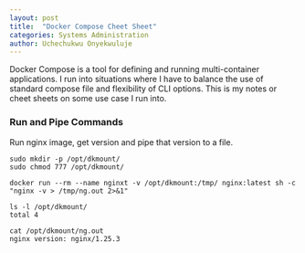 ```yaml
---
layout: post
title:  "Docker Compose Cheet Sheet"
categories: Systems Administration
author: Uchechukwu Onyekwuluje
---
```


Docker Compose is a tool for defining and running multi-container applications. I run into situations where I have to balance the 
use of standard compose file and flexibility of CLI options. This is my notes or cheet sheets on some use case I run into.

### Run and Pipe Commands 
Run nginx image, get version and pipe that version to a file.
```
sudo mkdir -p /opt/dkmount/
sudo chmod 777 /opt/dkmount/

docker run --rm --name nginxt -v /opt/dkmount:/tmp/ nginx:latest sh -c "nginx -v > /tmp/ng.out 2>&1"

ls -l /opt/dkmount/
total 4

cat /opt/dkmount/ng.out 
nginx version: nginx/1.25.3
```
